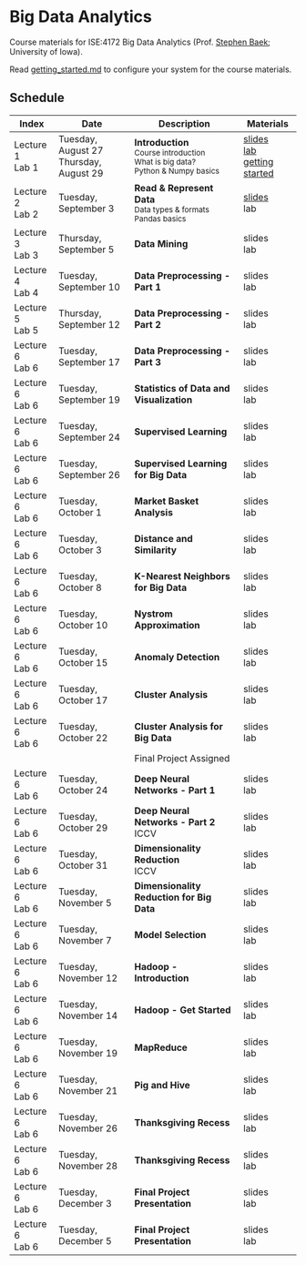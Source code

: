 # Big Data Analytics
Course materials for ISE:4172 Big Data Analytics (Prof. [Stephen Baek](http://www.stephenbaek.com); University of Iowa).

Read [getting_started.md](getting_started.md) to configure your system for the course materials.

## Schedule

| **Index**       | **Date**           | **Description**           | **Materials**     |
|-----------------|--------------------|---------------------------|-------------------|
| Lecture 1<br>Lab 1 | Tuesday, August 27<br>Thursday, August 29 | **Introduction**<br><sub>Course introduction<br>What is big data?<br>Python & Numpy basics</sub>  | [slides](slide1)<br>[lab](lab1)<br>[getting started](getting_started.md) |
| Lecture 2<br>Lab 2 | Tuesday, September 3 | **Read & Represent Data**<br><sub>Data types & formats<br>Pandas basics</sub> | [slides](slide2)<br>lab |
| Lecture 3<br>Lab 3 | Thursday, September 5 | **Data Mining**<br> | slides<br>lab |
| Lecture 4<br>Lab 4 | Tuesday, September 10 | **Data Preprocessing - Part 1**<br> | slides<br>lab |
| Lecture 5<br>Lab 5 | Thursday, September 12 | **Data Preprocessing - Part 2**<br> | slides<br>lab |
| Lecture 6<br>Lab 6 | Tuesday, September 17 | **Data Preprocessing - Part 3**<br> | slides<br>lab |
| Lecture 6<br>Lab 6 | Tuesday, September 19 | **Statistics of Data and Visualization**<br> | slides<br>lab |
| Lecture 6<br>Lab 6 | Tuesday, September 24 | **Supervised Learning**<br> | slides<br>lab |
| Lecture 6<br>Lab 6 | Tuesday, September 26 | **Supervised Learning for Big Data**<br> | slides<br>lab |
| Lecture 6<br>Lab 6 | Tuesday, October 1 | **Market Basket Analysis**<br> | slides<br>lab |
| Lecture 6<br>Lab 6 | Tuesday, October 3 | **Distance and Similarity**<br> | slides<br>lab |
| Lecture 6<br>Lab 6 | Tuesday, October 8 | **K-Nearest Neighbors for Big Data**<br> | slides<br>lab |
| Lecture 6<br>Lab 6 | Tuesday, October 10 | **Nystrom Approximation**<br> | slides<br>lab |
| Lecture 6<br>Lab 6 | Tuesday, October 15 | **Anomaly Detection**<br> | slides<br>lab |
| Lecture 6<br>Lab 6 | Tuesday, October 17 | **Cluster Analysis**<br> | slides<br>lab |
| Lecture 6<br>Lab 6 | Tuesday, October 22 | **Cluster Analysis for Big Data**<br> | slides<br>lab |
|                    |                     | Final Project Assigned                |               |
| Lecture 6<br>Lab 6 | Tuesday, October 24 | **Deep Neural Networks - Part 1**<br> | slides<br>lab |
| Lecture 6<br>Lab 6 | Tuesday, October 29 | **Deep Neural Networks - Part 2**<br>ICCV | slides<br>lab |
| Lecture 6<br>Lab 6 | Tuesday, October 31 | **Dimensionality Reduction**<br>ICCV | slides<br>lab |
| Lecture 6<br>Lab 6 | Tuesday, November 5 | **Dimensionality Reduction for Big Data**<br> | slides<br>lab |
| Lecture 6<br>Lab 6 | Tuesday, November 7 | **Model Selection**<br> | slides<br>lab |
| Lecture 6<br>Lab 6 | Tuesday, November 12 | **Hadoop - Introduction**<br> | slides<br>lab |
| Lecture 6<br>Lab 6 | Tuesday, November 14 | **Hadoop - Get Started**<br> | slides<br>lab |
| Lecture 6<br>Lab 6 | Tuesday, November 19 | **MapReduce**<br> | slides<br>lab |
| Lecture 6<br>Lab 6 | Tuesday, November 21 | **Pig and Hive**<br> | slides<br>lab |
| Lecture 6<br>Lab 6 | Tuesday, November 26 | **Thanksgiving Recess**<br> | slides<br>lab |
| Lecture 6<br>Lab 6 | Tuesday, November 28 | **Thanksgiving Recess**<br> | slides<br>lab |
| Lecture 6<br>Lab 6 | Tuesday, December 3 | **Final Project Presentation**<br> | slides<br>lab |
| Lecture 6<br>Lab 6 | Tuesday, December 5 | **Final Project Presentation**<br> | slides<br>lab |





[slide1]: https://docs.google.com/presentation/d/1SfyD_368Fi3-jp_1K0jcruSszwG55srlr9BtGz3A2OI/edit?usp=sharing
[slide2]: https://docs.google.com/presentation/d/17HzZmXP-xWtvgPrPOptM-AEKFnGaUJSzmEiJjz784_c/edit?usp=sharing
[lab1]: in-class-assignments/ica01/hello_world.ipynb
[lab2]: in-class-assignments/ica02/How_to_Read_and_Represent_Data.ipynb
